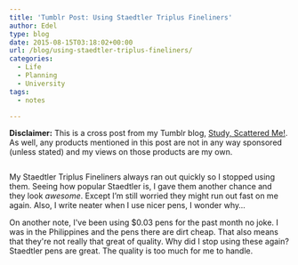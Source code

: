 ```yaml
---
title: 'Tumblr Post: Using Staedtler Triplus Fineliners'
author: Edel
type: blog
date: 2015-08-15T03:18:02+00:00
url: /blog/using-staedtler-triplus-fineliners/
categories:
  - Life
  - Planning
  - University
tags:
  - notes

---
```

**Disclaimer:** This is a cross post from my Tumblr blog, [Study, Scattered Me!][1]. As well, any products mentioned in this post are not in any way sponsored (unless stated) and my views on those products are my own.

<center>
  <img src="http://ift.tt/1gIHn02" alt="" />
</center>

My Staedtler Triplus Fineliners always ran out quickly so I stopped using them. Seeing how popular Staedtler is, I gave them another chance and they look _awesome_. Except I’m still worried they might run out fast on me again. Also, I write neater when I use nicer pens, I wonder why…

On another note, I've been using $0.03 pens for the past month no joke. I was in the Philippines and the pens there are dirt cheap. That also means that they're not really that great of quality. Why did I stop using these again? Staedtler pens are great. The quality is too much for me to handle.




 [1]: http://study.erzadel.net/blog